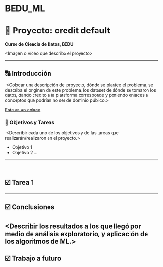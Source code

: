 # BEDU_ML

# :rocket:  Proyecto: credit default
**Curso de Ciencia de Datos, BEDU**   
<Mauro Santiago>
  
<Imagen o vídeo que describa el proyecto>
  
---
  
## :capital_abcd: Introducción
​
<Colocar una descripción del proyecto, dónde se plantee el problema, se describa el originen de este problema, los dataset de dónde se tomaron los datos, dando crédito a la plataforma corresponde y poniendo enlaces a conceptos que podrían no ser de dominio público.>
  
[Este es un enlace](Ejemplo01.ipynb)
  
### :dart: Objetivos y Tareas
​
<Describir cada uno de los objetivos y de las tareas que realizarán/realizaron en el proyecto.>
  
- Objetivo 1
- Objetivo 2
...
  
---
​
## :ballot_box_with_check: Tarea 1
  
<Describir tarea por tarea las actividades que se realizaron en el proyecto.>
  
---
  
## :ballot_box_with_check: Conclusiones
  
<Describir los resultados a los que llegó por medio de análisis exploratorio, y aplicación de los algoritmos de ML.>
​
---
  
## :ballot_box_with_check: Trabajo a futuro
  
<Describir tareas pendientes que pueden ayudar a mejorar los resultados.>
  
